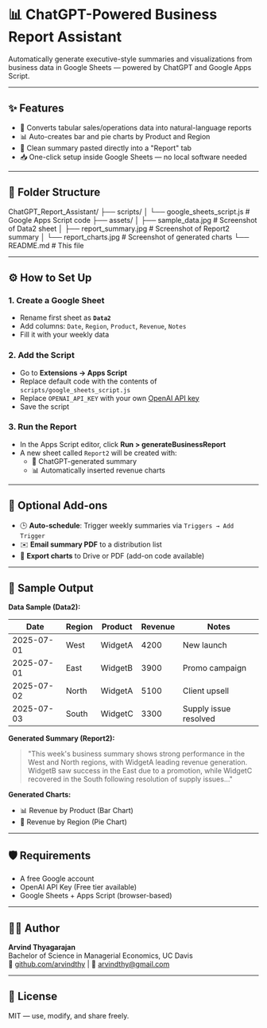 # 📊 ChatGPT-Powered Business Report Assistant

Automatically generate executive-style summaries and visualizations from business data in Google Sheets — powered by ChatGPT and Google Apps Script.

---

## ✨ Features

- 🧠 Converts tabular sales/operations data into natural-language reports
- 📊 Auto-creates bar and pie charts by Product and Region
- 🧾 Clean summary pasted directly into a "Report" tab
- 📥 One-click setup inside Google Sheets — no local software needed

---

## 📂 Folder Structure

ChatGPT_Report_Assistant/
├── scripts/
│ └── google_sheets_script.js # Google Apps Script code
├── assets/
│ ├── sample_data.jpg # Screenshot of Data2 sheet
│ ├── report_summary.jpg # Screenshot of Report2 summary
│ └── report_charts.jpg # Screenshot of generated charts
└── README.md # This file


---

## ⚙️ How to Set Up

### 1. Create a Google Sheet

- Rename first sheet as **`Data2`**
- Add columns: `Date`, `Region`, `Product`, `Revenue`, `Notes`
- Fill it with your weekly data

### 2. Add the Script

- Go to **Extensions → Apps Script**
- Replace default code with the contents of `scripts/google_sheets_script.js`
- Replace `OPENAI_API_KEY` with your own [OpenAI API key](https://platform.openai.com/account/api-keys)
- Save the script

### 3. Run the Report

- In the Apps Script editor, click **Run > generateBusinessReport**
- A new sheet called `Report2` will be created with:
  - 🧠 ChatGPT-generated summary
  - 📊 Automatically inserted revenue charts

---

## 🔁 Optional Add-ons

- 🕒 **Auto-schedule**: Trigger weekly summaries via `Triggers → Add Trigger`
- ✉️ **Email summary PDF** to a distribution list
- 💾 **Export charts** to Drive or PDF (add-on code available)

---

## 🧪 Sample Output

**Data Sample (Data2):**

| Date       | Region | Product  | Revenue | Notes                  |
|------------|--------|----------|---------|-------------------------|
| 2025-07-01 | West   | WidgetA  | 4200    | New launch              |
| 2025-07-01 | East   | WidgetB  | 3900    | Promo campaign          |
| 2025-07-02 | North  | WidgetA  | 5100    | Client upsell           |
| 2025-07-03 | South  | WidgetC  | 3300    | Supply issue resolved   |

**Generated Summary (Report2):**

> "This week's business summary shows strong performance in the West and North regions, with WidgetA leading revenue generation. WidgetB saw success in the East due to a promotion, while WidgetC recovered in the South following resolution of supply issues..."

**Generated Charts:**

- 📊 Revenue by Product (Bar Chart)
- 🥧 Revenue by Region (Pie Chart)

---

## 🛡 Requirements

- A free Google account
- OpenAI API Key (Free tier available)
- Google Sheets + Apps Script (browser-based)

---

## 👨‍💻 Author

**Arvind Thyagarajan**  
Bachelor of Science in Managerial Economics, UC Davis  
🔗 [github.com/arvindthy](https://github.com/arvindthy) | 📧 arvindthy@gmail.com

---

## 📜 License

MIT — use, modify, and share freely.

